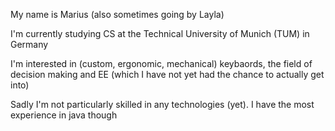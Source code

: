 My name is Marius (also sometimes going by Layla)

I'm currently studying CS at the Technical University of Munich (TUM) in Germany

I'm interested in (custom, ergonomic, mechanical) keybaords, the field of decision making and EE (which I have not yet had the chance to actually get into)

Sadly I'm not particularly skilled in any technologies (yet). I have the most experience in java though
